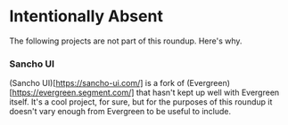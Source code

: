 # Intentionally Absent

The following projects are not part of this roundup.  Here's why.

### Sancho UI
(Sancho UI)[https://sancho-ui.com/] is a fork of (Evergreen)[https://evergreen.segment.com/] that hasn't kept up well with Evergreen itself.  It's a cool project, for sure, but for the purposes of this roundup it doesn't vary enough from Evergreen to be useful to include.
